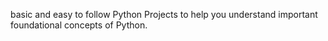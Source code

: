 basic and easy to follow Python Projects to help you understand important foundational concepts of Python.
